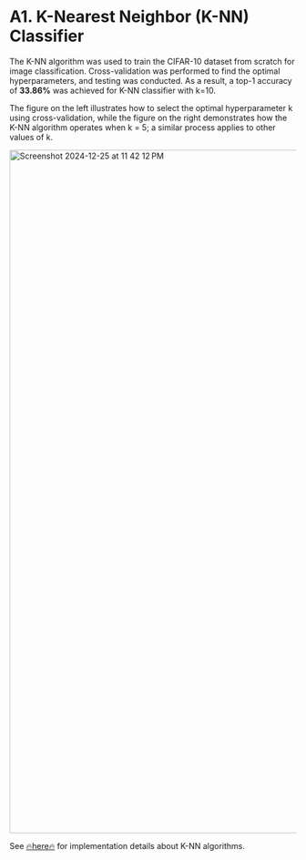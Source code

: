 # A1. K-Nearest Neighbor (K-NN) Classifier
The K-NN algorithm was used to train the CIFAR-10 dataset from scratch for image classification.
Cross-validation was performed to find the optimal hyperparameters, and testing was conducted. 
As a result, a top-1 accuracy of **33.86%** was achieved for K-NN classifier with k=10.

The figure on the left illustrates how to select the optimal hyperparameter k using cross-validation, while the figure on the right demonstrates how the K-NN algorithm operates when k = 5; a similar process applies to other values of k.
 
<img width="1200" alt="Screenshot 2024-12-25 at 11 42 12 PM" src="https://github.com/user-attachments/assets/7d0c493d-2a18-4674-bd79-e8c1d19b14e3" />

See [🔥here🔥](https://github.com/JeongHwaSik/Deep-Learning-for-Computer-Vision-All-From-Scratch/blob/main/A1/knn.ipynb) for implementation details about K-NN algorithms.
